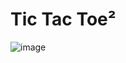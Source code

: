 # Tic Tac Toe²

![image](https://github.com/denisnumb/tictactoe_extended/assets/108686703/96e47b6e-673a-49c7-9cef-cc99faccedfc)

